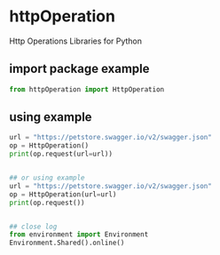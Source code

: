 # httpOperation
Http Operations Libraries for Python

## import package example


```python
from httpOperation import HttpOperation
```

## using example
```python
url = "https://petstore.swagger.io/v2/swagger.json"
op = HttpOperation()
print(op.request(url=url))


## or using example
url = "https://petstore.swagger.io/v2/swagger.json"
op = HttpOperation(url=url)
print(op.request())


## close log 
from environment import Environment
Environment.Shared().online()
